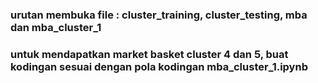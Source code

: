 ### urutan membuka file : cluster_training, cluster_testing, mba dan mba_cluster_1
### untuk mendapatkan market basket cluster 4 dan 5, buat kodingan sesuai dengan pola kodingan mba_cluster_1.ipynb